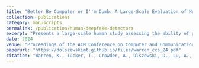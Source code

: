 ```yaml
---
title: "Better Be Computer or I''m Dumb: A Large-Scale Evaluation of Humans as Audio Deepfake Detectors"
collection: publications
category: manuscripts
permalink: /publication/human-deepfake-detectors
excerpt: "Presents a large-scale human study assessing the ability of people to detect audio deepfakes."
date: 2024
venue: "Proceedings of the ACM Conference on Computer and Communications Security 2024 (ACM CCS ''24)"
paperurl: "https://dolszewskimt.github.io/files/warren_ccs_24.pdf"
citation: "Warren, K., Tucker, T., Crowder, A., Olszewski, D., Lu, A., Federle, C., Pasternak, M., Layton, S., Butler, K., Gates, C., & Traynor, P. (2024). Better Be Computer or I’m Dumb: A Large-Scale Evaluation of Humans as Audio Deepfake Detectors. In Proceedings of the ACM CCS 2024. Distinguished Paper Award."
---
```

